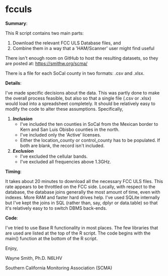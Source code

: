 # fcculs

**Summary**:

This R script contains two main parts:

1. Download the relevant FCC ULS Database files, and
2. Combine them in a way that a 'HAM/Scanner' user might find useful

There isn't enough room on GitHub to host the resulting datasets, so they are posted at: https://smithw.org/scma/

There is a file for each SoCal county in two formats: .csv and .xlsx.

**Details**:

I've made specific decisions about the data.
  This was partly done to make the overall process feasible, but also so that a single file (.csv or .xlsx) would load into a spreadsheet completely.
  It should be relatively easy to modify the code to alter these assumptions.  Specifically,

1. ***Inclusion***
    * I've included the ten counties in SoCal from the Mexican border to Kern and San Luis Obisbo counties in the north.
    * I've included only the 'Active' licenses.
    * Either the location_county or control_county has to be populated.  If both are blank, the record isn't included.
2. ***Exclusion***
    * I've excluded the cellular bands.
    * I've excluded all frequencies above 1.3GHz.

**Timing**:

It takes about 20 minutes to download all the necessary FCC ULS files.
  This rate appears to be throttled on the FCC side.
  Locally, with respect to the database, the database joins generally the most amount of time, even with indexes.  More RAM and faster hard drives help.
  I've used SQLite internally but I've kept the joins in SQL (rather than, say, dplyr or data.table) so that it's relatively easy to to switch DBMS back-ends.

**Code**:

I've tried to use Base R functionality in most places.
  The few libraries that are used are listed at the top of the R script.
  The code begins with the main() function at the bottom of the R script.


Enjoy,

Wayne Smith, Ph.D.
N6LHV

Southern California Monitoring Association (SCMA)

